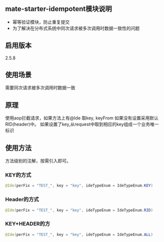 ## mate-starter-idempotent模块说明

- 幂等验证模块，防止重复提交
- 为了解决在分布式系统中同次请求被多次调用时数据一致性的问题

## 启用版本

2.5.8

## 使用场景

需要同次请求被多次调用时数据一致

## 原理
使用aop拦截请求，如果方法上有@Ide 取key, keyFrom 如果没有设置采用默认RID(header)中。 如果设置了key,从request中取到相应的key组成一个业务唯一标识

## 使用方法
方法级别的注解，按需引入即可。
### KEY的方式
````java
@Ide(perFix = "TEST_", key = "key", ideTypeEnum = IdeTypeEnum.KEY)
````
### Header的方式
````java
@Ide(perFix = "TEST_", key = "key", ideTypeEnum = IdeTypeEnum.RID)
````
### KEY+HEADER的方
````java
@Ide(perFix = "TEST_", key = "key", ideTypeEnum = IdeTypeEnum.ALL)
````


